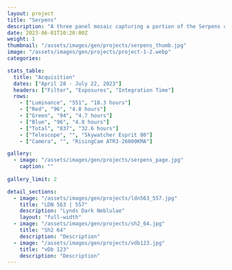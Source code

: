 ```yaml
---
layout: project
title: "Serpens"
description: "A three panel mosaic capturing a portion of the Serpens constellation"
date: 2023-06-01T10:20:00Z
weight: 1
thumbnail: "/assets/images/gen/projects/serpens_thumb.jpg"
image: "/assets/images/gen/projects/project-1-2.webp"
categories: 

stats_table:
  title: "Acquisition"
  dates: ["April 28 - July 22, 2023"]
  headers: ["Filter", "Exposures", "Integration Time"]
  rows:
    - ["Luminance", "551", "18.3 hours"]
    - ["Red", "96", "4.8 hours"] 
    - ["Green", "94", "4.7 hours"]
    - ["Blue", "96", "4.8 hours"]
    - ["Total", "837", "32.6 hours"]
    - ["Telescope", "", "Skywatcher Esprit 80"]
    - ["Camera", "", "RisingCam ATR3-26000KMA"]

gallery:
  - image: "/assets/images/gen/projects/serpens_page.jpg"
    caption: ""
  
gallery_limit: 2

detail_sections:
  - image: "/assets/images/gen/projects/ldn563_557.jpg"
    title: "LDN 563 | 557"
    description: "Lynds Dark Neblulae"
    layout: "full-width"
  - image: "/assets/images/gen/projects/sh2_64.jpg"
    title: "Sh2 64"
    description: "Description"
  - image: "/assets/images/gen/projects/vdb123.jpg"
    title: "vDb 123"
    description: "Description"
---
```

